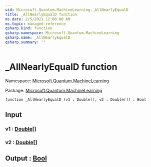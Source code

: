 ```yaml
---
uid: Microsoft.Quantum.MachineLearning._AllNearlyEqualD
title: _AllNearlyEqualD function
ms.date: 2/5/2021 12:00:00 AM
ms.topic: managed-reference
qsharp.kind: function
qsharp.namespace: Microsoft.Quantum.MachineLearning
qsharp.name: _AllNearlyEqualD
qsharp.summary: ''
---
```


# _AllNearlyEqualD function

Namespace: [Microsoft.Quantum.MachineLearning](xref:Microsoft.Quantum.MachineLearning)

Package: [Microsoft.Quantum.MachineLearning](https://nuget.org/packages/Microsoft.Quantum.MachineLearning)




```qsharp
function _AllNearlyEqualD (v1 : Double[], v2 : Double[]) : Bool
```


## Input

### v1 : [Double](xref:microsoft.quantum.lang-ref.double)[]




### v2 : [Double](xref:microsoft.quantum.lang-ref.double)[]





## Output : [Bool](xref:microsoft.quantum.lang-ref.bool)

